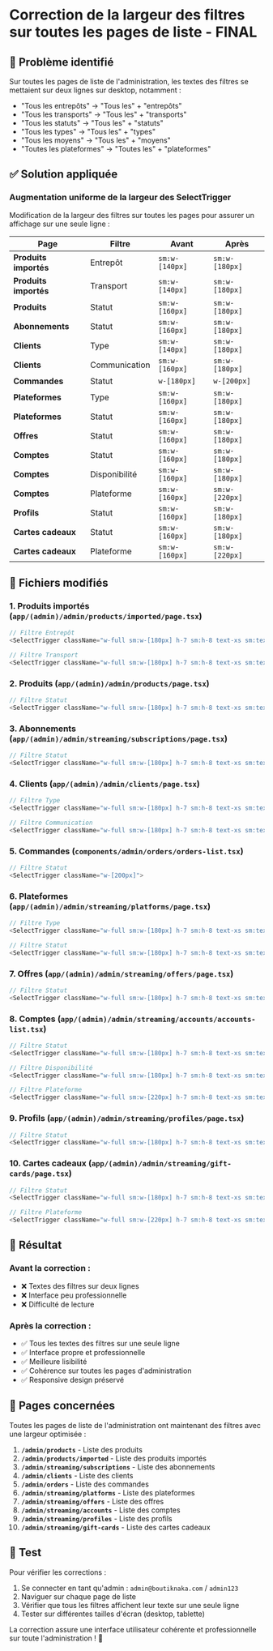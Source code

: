 # Correction de la largeur des filtres sur toutes les pages de liste - FINAL

## 🎯 **Problème identifié**

Sur toutes les pages de liste de l'administration, les textes des filtres se mettaient sur deux lignes sur desktop, notamment :
- "Tous les entrepôts" → "Tous les" + "entrepôts"
- "Tous les transports" → "Tous les" + "transports"  
- "Tous les statuts" → "Tous les" + "statuts"
- "Tous les types" → "Tous les" + "types"
- "Tous les moyens" → "Tous les" + "moyens"
- "Toutes les plateformes" → "Toutes les" + "plateformes"

## ✅ **Solution appliquée**

### **Augmentation uniforme de la largeur des SelectTrigger**

Modification de la largeur des filtres sur toutes les pages pour assurer un affichage sur une seule ligne :

| Page | Filtre | Avant | Après |
|------|--------|-------|-------|
| **Produits importés** | Entrepôt | `sm:w-[140px]` | `sm:w-[180px]` |
| **Produits importés** | Transport | `sm:w-[140px]` | `sm:w-[180px]` |
| **Produits** | Statut | `sm:w-[160px]` | `sm:w-[180px]` |
| **Abonnements** | Statut | `sm:w-[160px]` | `sm:w-[180px]` |
| **Clients** | Type | `sm:w-[140px]` | `sm:w-[180px]` |
| **Clients** | Communication | `sm:w-[160px]` | `sm:w-[180px]` |
| **Commandes** | Statut | `w-[180px]` | `w-[200px]` |
| **Plateformes** | Type | `sm:w-[160px]` | `sm:w-[180px]` |
| **Plateformes** | Statut | `sm:w-[160px]` | `sm:w-[180px]` |
| **Offres** | Statut | `sm:w-[160px]` | `sm:w-[180px]` |
| **Comptes** | Statut | `sm:w-[160px]` | `sm:w-[180px]` |
| **Comptes** | Disponibilité | `sm:w-[160px]` | `sm:w-[180px]` |
| **Comptes** | Plateforme | `sm:w-[160px]` | `sm:w-[220px]` |
| **Profils** | Statut | `sm:w-[160px]` | `sm:w-[180px]` |
| **Cartes cadeaux** | Statut | `sm:w-[160px]` | `sm:w-[180px]` |
| **Cartes cadeaux** | Plateforme | `sm:w-[160px]` | `sm:w-[220px]` |

## 📁 **Fichiers modifiés**

### 1. **Produits importés** (`app/(admin)/admin/products/imported/page.tsx`)
```typescript
// Filtre Entrepôt
<SelectTrigger className="w-full sm:w-[180px] h-7 sm:h-8 text-xs sm:text-sm">

// Filtre Transport  
<SelectTrigger className="w-full sm:w-[180px] h-7 sm:h-8 text-xs sm:text-sm">
```

### 2. **Produits** (`app/(admin)/admin/products/page.tsx`)
```typescript
// Filtre Statut
<SelectTrigger className="w-full sm:w-[180px] h-7 sm:h-8 text-xs sm:text-sm">
```

### 3. **Abonnements** (`app/(admin)/admin/streaming/subscriptions/page.tsx`)
```typescript
// Filtre Statut
<SelectTrigger className="w-full sm:w-[180px] h-7 sm:h-8 text-xs sm:text-sm">
```

### 4. **Clients** (`app/(admin)/admin/clients/page.tsx`)
```typescript
// Filtre Type
<SelectTrigger className="w-full sm:w-[180px] h-7 sm:h-8 text-xs sm:text-sm">

// Filtre Communication
<SelectTrigger className="w-full sm:w-[180px] h-7 sm:h-8 text-xs sm:text-sm">
```

### 5. **Commandes** (`components/admin/orders/orders-list.tsx`)
```typescript
// Filtre Statut
<SelectTrigger className="w-[200px]">
```

### 6. **Plateformes** (`app/(admin)/admin/streaming/platforms/page.tsx`)
```typescript
// Filtre Type
<SelectTrigger className="w-full sm:w-[180px] h-7 sm:h-8 text-xs sm:text-sm">

// Filtre Statut
<SelectTrigger className="w-full sm:w-[180px] h-7 sm:h-8 text-xs sm:text-sm">
```

### 7. **Offres** (`app/(admin)/admin/streaming/offers/page.tsx`)
```typescript
// Filtre Statut
<SelectTrigger className="w-full sm:w-[180px] h-7 sm:h-8 text-xs sm:text-sm">
```

### 8. **Comptes** (`app/(admin)/admin/streaming/accounts/accounts-list.tsx`)
```typescript
// Filtre Statut
<SelectTrigger className="w-full sm:w-[180px] h-7 sm:h-8 text-xs sm:text-sm">

// Filtre Disponibilité
<SelectTrigger className="w-full sm:w-[180px] h-7 sm:h-8 text-xs sm:text-sm">

// Filtre Plateforme
<SelectTrigger className="w-full sm:w-[220px] h-7 sm:h-8 text-xs sm:text-sm">
```

### 9. **Profils** (`app/(admin)/admin/streaming/profiles/page.tsx`)
```typescript
// Filtre Statut
<SelectTrigger className="w-full sm:w-[180px] h-7 sm:h-8 text-xs sm:text-sm">
```

### 10. **Cartes cadeaux** (`app/(admin)/admin/streaming/gift-cards/page.tsx`)
```typescript
// Filtre Statut
<SelectTrigger className="w-full sm:w-[180px] h-7 sm:h-8 text-xs sm:text-sm">

// Filtre Plateforme
<SelectTrigger className="w-full sm:w-[220px] h-7 sm:h-8 text-xs sm:text-sm">
```

## 🎯 **Résultat**

### **Avant la correction :**
- ❌ Textes des filtres sur deux lignes
- ❌ Interface peu professionnelle
- ❌ Difficulté de lecture

### **Après la correction :**
- ✅ Tous les textes des filtres sur une seule ligne
- ✅ Interface propre et professionnelle
- ✅ Meilleure lisibilité
- ✅ Cohérence sur toutes les pages d'administration
- ✅ Responsive design préservé

## 🔄 **Pages concernées**

Toutes les pages de liste de l'administration ont maintenant des filtres avec une largeur optimisée :

1. **`/admin/products`** - Liste des produits
2. **`/admin/products/imported`** - Liste des produits importés  
3. **`/admin/streaming/subscriptions`** - Liste des abonnements
4. **`/admin/clients`** - Liste des clients
5. **`/admin/orders`** - Liste des commandes
6. **`/admin/streaming/platforms`** - Liste des plateformes
7. **`/admin/streaming/offers`** - Liste des offres
8. **`/admin/streaming/accounts`** - Liste des comptes
9. **`/admin/streaming/profiles`** - Liste des profils
10. **`/admin/streaming/gift-cards`** - Liste des cartes cadeaux

## 🚀 **Test**

Pour vérifier les corrections :

1. Se connecter en tant qu'admin : `admin@boutiknaka.com` / `admin123`
2. Naviguer sur chaque page de liste
3. Vérifier que tous les filtres affichent leur texte sur une seule ligne
4. Tester sur différentes tailles d'écran (desktop, tablette)

La correction assure une interface utilisateur cohérente et professionnelle sur toute l'administration ! 🎉 